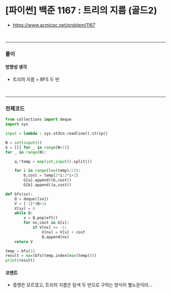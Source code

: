 # **\[파이썬\] 백준 1167 : 트리의 지름 (골드2)**
* https://www.acmicpc.net/problem/1167
<br>


---

### **풀이**

#### **방향성 생각**

* 트리의 지름 = BFS 두 번

<br>

---

### **전체코드**
```python
from collections import deque
import sys

input = lambda : sys.stdin.readline().strip()

N = int(input())
G = [[] for _ in range(N+1)]
for _ in range(N):

    a,*temp = map(int,input().split())

    for i in range(len(temp)//2):
        b,cost = temp[2*i:2*i+2]
        G[a].append((b,cost))
        G[b].append((a,cost))

def bfs(sx):
    Q = deque([sx])
    V = [-1]*(N+1)
    V[sx] = 0
    while Q:
        x = Q.popleft()
        for nx,cost in G[x]:
            if V[nx] == -1:
                V[nx] = V[x] + cost
                Q.append(nx)
    return V

temp = bfs(1)
result = max(bfs(temp.index(max(temp))))
print(result)
```

#### **코멘트**

* 증명은 모르겠고, 트리의 지름은 탐색 두 번으로 구하는 방식이 웰노운이라...